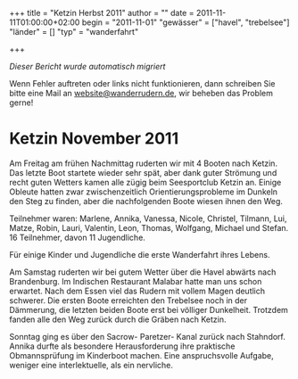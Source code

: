 +++
title = "Ketzin Herbst 2011"
author = ""
date = 2011-11-11T01:00:00+02:00
begin = "2011-11-01"
"gewässer" = ["havel", "trebelsee"]
"länder" = []
"typ" = "wanderfahrt"

+++


*Dieser Bericht wurde automatisch migriert*

Wenn Fehler auftreten oder links nicht funktionieren, dann schreiben Sie bitte eine Mail an website@wanderrudern.de, wir beheben das Problem gerne!



# Ketzin November 2011


Am Freitag am frühen Nachmittag ruderten wir mit 4 Booten nach Ketzin. Das letzte Boot startete wieder sehr spät, aber dank guter Strömung und recht guten Wetters kamen alle zügig beim Seesportclub Ketzin an. Einige Obleute hatten zwar zwischenzeitlich Orientierungsprobleme im Dunkeln den Steg zu finden, aber die nachfolgenden Boote wiesen ihnen den Weg.

Teilnehmer waren: Marlene, Annika, Vanessa, Nicole, Christel, Tilmann, Lui, Matze, Robin, Lauri, Valentin, Leon, Thomas, Wolfgang, Michael und Stefan. 16 Teilnehmer, davon 11 Jugendliche.

Für einige Kinder und Jugendliche die erste Wanderfahrt ihres Lebens.

Am Samstag ruderten wir bei gutem Wetter über die Havel abwärts nach Brandenburg. Im Indischen Restaurant Malabar hatte man uns schon erwartet. Nach dem Essen viel das Rudern mit vollem Magen deutlich schwerer. Die ersten Boote erreichten den Trebelsee noch in der Dämmerung, die letzten beiden Boote erst bei völliger Dunkelheit. Trotzdem fanden alle den Weg zurück durch die Gräben nach Ketzin.

Sonntag ging es über den Sacrow- Paretzer- Kanal zurück nach Stahndorf. Annika durfte als besondere Herausforderung ihre praktische Obmannsprüfung im Kinderboot machen. Eine anspruchsvolle Aufgabe, weniger eine interlektuelle, als ein nervliche.